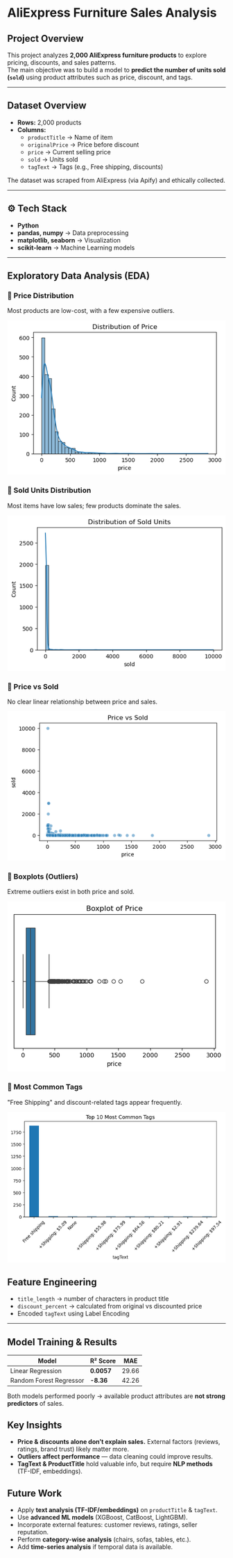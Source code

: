 # AliExpress Furniture Sales Analysis  

##  Project Overview  
This project analyzes **2,000 AliExpress furniture products** to explore pricing, discounts, and sales patterns.  
The main objective was to build a model to **predict the number of units sold (`sold`)** using product attributes such as price, discount, and tags.  

---

##  Dataset Overview  
- **Rows:** 2,000 products  
- **Columns:**  
  - `productTitle` → Name of item  
  - `originalPrice` → Price before discount  
  - `price` → Current selling price  
  - `sold` → Units sold  
  - `tagText` → Tags (e.g., Free shipping, discounts)  

The dataset was scraped from AliExpress (via Apify) and ethically collected.  

---

## ⚙️ Tech Stack  
- **Python**  
- **pandas, numpy** → Data preprocessing  
- **matplotlib, seaborn** → Visualization  
- **scikit-learn** → Machine Learning models  

---

##  Exploratory Data Analysis (EDA)  

### 🔹 Price Distribution  
Most products are low-cost, with a few expensive outliers.  

![Price Distribution](Distrubution_of_price.png)  

### 🔹 Sold Units Distribution  
Most items have low sales; few products dominate the sales.  

![Sold Distribution](sold_distribution.png)  

### 🔹 Price vs Sold  
No clear linear relationship between price and sales.  

![Price vs Sold](price_vs_sold.png)  

### 🔹 Boxplots (Outliers)  
Extreme outliers exist in both price and sold.  

![Boxplot Price](boxplot_price.png)  

### 🔹 Most Common Tags  
"Free Shipping" and discount-related tags appear frequently.  

![Top Tags](top_tags.png)  



##  Feature Engineering  
- `title_length` → number of characters in product title  
- `discount_percent` → calculated from original vs discounted price  
- Encoded `tagText` using Label Encoding  

---

## Model Training & Results  

| Model                   | R² Score  | MAE   |
|--------------------------|-----------|-------|
| Linear Regression        | **0.0057** | 29.66 |
| Random Forest Regressor  | **-8.36**  | 42.26 |

 Both models performed poorly → available product attributes are **not strong predictors** of sales.  



## Key Insights  
- **Price & discounts alone don’t explain sales.** External factors (reviews, ratings, brand trust) likely matter more.  
- **Outliers affect performance** — data cleaning could improve results.  
- **TagText & ProductTitle** hold valuable info, but require **NLP methods** (TF-IDF, embeddings).  



##  Future Work  
- Apply **text analysis (TF-IDF/embeddings)** on `productTitle` & `tagText`.  
- Use **advanced ML models** (XGBoost, CatBoost, LightGBM).  
- Incorporate external features: customer reviews, ratings, seller reputation.  
- Perform **category-wise analysis** (chairs, sofas, tables, etc.).  
- Add **time-series analysis** if temporal data is available.  




